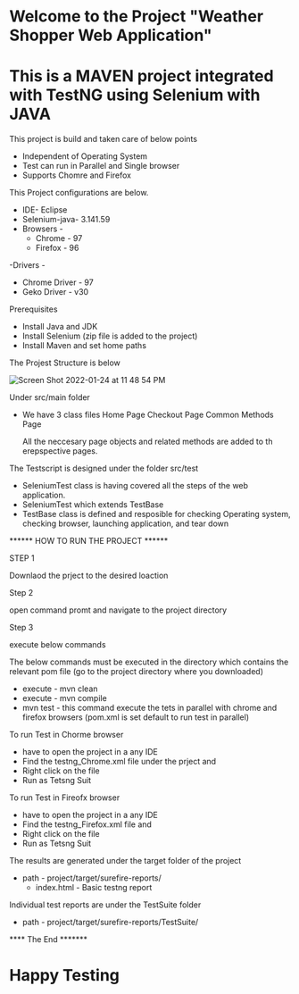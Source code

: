 # Welcome to the Project "Weather Shopper Web Application"

# This is a MAVEN project integrated with TestNG using Selenium with JAVA

This project is build and taken care of below points 
  - Independent of Operating System
  - Test can run in Parallel and Single browser
  - Supports Chomre and Firefox 

This Project configurations are below.

  - IDE- Eclipse
  - Selenium-java-  3.141.59 
  - Browsers -
      - Chrome - 97
      - Firefox - 96

-Drivers - 
  - Chrome Driver - 97 
  - Geko Driver - v30

Prerequisites
  - Install Java and JDK
  - Install Selenium (zip file is added to the project)
  - Install Maven and set home paths 
  
  
The Projest Structure is below 

![Screen Shot 2022-01-24 at 11 48 54 PM](https://user-images.githubusercontent.com/88575599/150816111-4a27e88d-1cb5-4ec8-8c51-207b7bca19f2.png)

Under src/main folder 
- We have 3 class files 
    Home Page
    Checkout Page
    Common Methods Page
    
  All the neccesary page objects and related methods are added to th erepspective pages.
    
The Testscript is designed under the folder src/test 

  - SeleniumTest class is having covered all the steps of the web application.
  - SeleniumTest which extends TestBase 
  - TestBase class is defined and resposible for checking Operating system, checking browser, launching application, and tear down 
  


****** HOW TO RUN THE PROJECT ******

STEP 1

  Downlaod the prject to the desired loaction
  
Step 2 

  open command promt and navigate to the project directory 
  
Step 3
  
  execute below commands
  
  The below commands must be executed in the directory which contains the relevant pom file (go to the project directory where you downloaded)

  - execute - mvn clean
  - execute - mvn compile
  - mvn test - this command execute the tets in parallel with chrome and firefox browsers (pom.xml is set default to run test in parallel)
  
To run Test in Chorme browser 

  - have to open the project in a any IDE 
  - Find the testng_Chrome.xml file under the prject and 
  - Right click on the file 
  - Run as Tetsng Suit
  
To run Test in Fireofx browser 

  - have to open the project in a any IDE 
  - Find the testng_Firefox.xml file and 
  - Right click on the file 
  - Run as Tetsng Suit
  
The results are generated under the target folder of the project 

 - path - project/target/surefire-reports/
      - index.html - Basic testng report 
      
Individual test reports are under the TestSuite folder 
   
 - path - project/target/surefire-reports/TestSuite/

  
  **** The End *******
  
  # Happy Testing 
  





